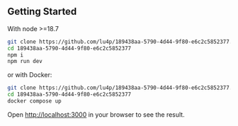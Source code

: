 ## Getting Started
With node >=18.7
```bash
git clone https://github.com/lu4p/189438aa-5790-4d44-9f80-e6c2c5852377.git
cd 189438aa-5790-4d44-9f80-e6c2c5852377
npm i
npm run dev
```

or with Docker:
```bash
git clone https://github.com/lu4p/189438aa-5790-4d44-9f80-e6c2c5852377.git
cd 189438aa-5790-4d44-9f80-e6c2c5852377
docker compose up
```

Open [http://localhost:3000](http://localhost:3000) in your browser to see the result.
